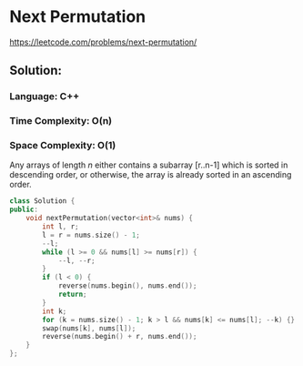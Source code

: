 # Next Permutation
https://leetcode.com/problems/next-permutation/

## Solution: 
### Language: C++
### Time Complexity: O(n)
### Space Complexity: O(1)


Any arrays of length *n* either contains a subarray [r..n-1] which is sorted in descending order, or otherwise, the array is already sorted in an ascending order.
  


```C++
class Solution {
public:
    void nextPermutation(vector<int>& nums) {
        int l, r;
        l = r = nums.size() - 1;
        --l;
        while (l >= 0 && nums[l] >= nums[r]) {
            --l, --r;
        }
        if (l < 0) {
            reverse(nums.begin(), nums.end());
            return;
        }
        int k;
        for (k = nums.size() - 1; k > l && nums[k] <= nums[l]; --k) {}
        swap(nums[k], nums[l]);
        reverse(nums.begin() + r, nums.end());
    }
};
```

